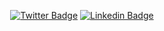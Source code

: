<div align="center">
 
  [![Twitter Badge](https://img.shields.io/badge/-Twitter-1ca0f1?style=flat-square&labelColor=1ca0f1&logo=twitter&logoColor=white&link=https://twitter.com/0x4351)](https://twitter.com/0x4351)
  [![Linkedin Badge](https://img.shields.io/badge/-LinkedIn-blue?style=flat-square&logo=Linkedin&logoColor=white&link=https://www.linkedin.com/in/vladimir-chirikov/)](https://www.linkedin.com/in/vladimir-chirikov)

</div>
